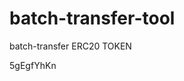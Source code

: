 # batch-transfer-tool
batch-transfer ERC20 TOKEN

































































5gEgfYhKn
